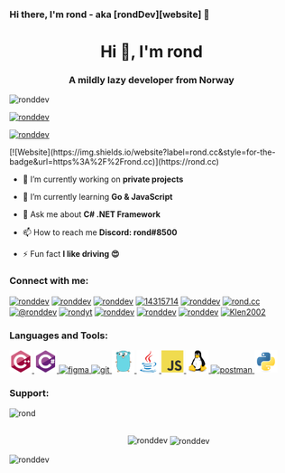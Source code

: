 ### Hi there, I'm rond - aka [rondDev][website] 👋



<h1 align="center">Hi 👋, I'm rond</h1>
<h3 align="center">A mildly lazy developer from Norway</h3>

<p align="left"> <img src="https://komarev.com/ghpvc/?username=ronddev&label=Profile%20views&color=0e75b6&style=flat" alt="ronddev" /> </p>

<p align="left"> <a href="https://github.com/ryo-ma/github-profile-trophy"><img src="https://github-profile-trophy.vercel.app/?username=ronddev" alt="ronddev" /></a> </p>

<p align="left"> <a href="https://twitter.com/ronddev" target="blank"><img src="https://img.shields.io/twitter/follow/ronddev?logo=twitter&style=for-the-badge" alt="ronddev" /></a> </p>
[![Website](https://img.shields.io/website?label=rond.cc&style=for-the-badge&url=https%3A%2F%2Frond.cc)](https://rond.cc)


- 🔭 I’m currently working on **private projects**

- 🌱 I’m currently learning **Go & JavaScript**

- 💬 Ask me about **C# .NET Framework**

- 📫 How to reach me **Discord: rond#8500**

- ⚡ Fun fact **I like driving 😍**

<h3 align="left">Connect with me:</h3>
<p align="left">
<a href="https://codepen.io/ronddev" target="blank"><img align="center" src="https://raw.githubusercontent.com/rahuldkjain/github-profile-readme-generator/master/src/images/icons/Social/codepen.svg" alt="ronddev" height="30" width="40" /></a>
<a href="https://dev.to/ronddev" target="blank"><img align="center" src="https://cdn.jsdelivr.net/npm/simple-icons@3.0.1/icons/dev-dot-to.svg" alt="ronddev" height="30" width="40" /></a>
<a href="https://twitter.com/ronddev" target="blank"><img align="center" src="https://raw.githubusercontent.com/rahuldkjain/github-profile-readme-generator/master/src/images/icons/Social/twitter.svg" alt="ronddev" height="30" width="40" /></a>
<a href="https://stackoverflow.com/users/14315714" target="blank"><img align="center" src="https://raw.githubusercontent.com/rahuldkjain/github-profile-readme-generator/master/src/images/icons/Social/stack-overflow.svg" alt="14315714" height="30" width="40" /></a>
<a href="https://codesandbox.com/ronddev" target="blank"><img align="center" src="https://cdn.jsdelivr.net/npm/simple-icons@3.0.1/icons/codesandbox.svg" alt="ronddev" height="30" width="40" /></a>
<a href="https://instagram.com/rond.cc" target="blank"><img align="center" src="https://raw.githubusercontent.com/rahuldkjain/github-profile-readme-generator/master/src/images/icons/Social/instagram.svg" alt="rond.cc" height="30" width="40" /></a>
<a href="https://medium.com/@ronddev" target="blank"><img align="center" src="https://raw.githubusercontent.com/rahuldkjain/github-profile-readme-generator/master/src/images/icons/Social/medium.svg" alt="@ronddev" height="30" width="40" /></a>
<a href="https://www.youtube.com/c/rondyt" target="blank"><img align="center" src="https://raw.githubusercontent.com/rahuldkjain/github-profile-readme-generator/master/src/images/icons/Social/youtube.svg" alt="rondyt" height="30" width="40" /></a>
<a href="https://www.codechef.com/users/ronddev" target="blank"><img align="center" src="https://cdn.jsdelivr.net/npm/simple-icons@3.1.0/icons/codechef.svg" alt="ronddev" height="30" width="40" /></a>
<a href="https://www.hackerrank.com/ronddev" target="blank"><img align="center" src="https://raw.githubusercontent.com/rahuldkjain/github-profile-readme-generator/master/src/images/icons/Social/hackerrank.svg" alt="ronddev" height="30" width="40" /></a>
<a href="https://www.leetcode.com/ronddev" target="blank"><img align="center" src="https://raw.githubusercontent.com/rahuldkjain/github-profile-readme-generator/master/src/images/icons/Social/leet-code.svg" alt="ronddev" height="30" width="40" /></a>
<a href="https://discord.gg/Klen2002" target="blank"><img align="center" src="https://raw.githubusercontent.com/rahuldkjain/github-profile-readme-generator/master/src/images/icons/Social/discord.svg" alt="Klen2002" height="30" width="40" /></a>
</p>

<h3 align="left">Languages and Tools:</h3>
<p align="left"> <a href="https://www.w3schools.com/cpp/" target="_blank"> <img src="https://raw.githubusercontent.com/devicons/devicon/master/icons/cplusplus/cplusplus-original.svg" alt="cplusplus" width="40" height="40"/> </a> <a href="https://www.w3schools.com/cs/" target="_blank"> <img src="https://raw.githubusercontent.com/devicons/devicon/master/icons/csharp/csharp-original.svg" alt="csharp" width="40" height="40"/> </a> <a href="https://www.figma.com/" target="_blank"> <img src="https://www.vectorlogo.zone/logos/figma/figma-icon.svg" alt="figma" width="40" height="40"/> </a> <a href="https://git-scm.com/" target="_blank"> <img src="https://www.vectorlogo.zone/logos/git-scm/git-scm-icon.svg" alt="git" width="40" height="40"/> </a> <a href="https://golang.org" target="_blank"> <img src="https://raw.githubusercontent.com/devicons/devicon/master/icons/go/go-original.svg" alt="go" width="40" height="40"/> </a> <a href="https://www.java.com" target="_blank"> <img src="https://raw.githubusercontent.com/devicons/devicon/master/icons/java/java-original.svg" alt="java" width="40" height="40"/> </a> <a href="https://developer.mozilla.org/en-US/docs/Web/JavaScript" target="_blank"> <img src="https://raw.githubusercontent.com/devicons/devicon/master/icons/javascript/javascript-original.svg" alt="javascript" width="40" height="40"/> </a> <a href="https://www.linux.org/" target="_blank"> <img src="https://raw.githubusercontent.com/devicons/devicon/master/icons/linux/linux-original.svg" alt="linux" width="40" height="40"/> </a> <a href="https://postman.com" target="_blank"> <img src="https://www.vectorlogo.zone/logos/getpostman/getpostman-icon.svg" alt="postman" width="40" height="40"/> </a> <a href="https://www.python.org" target="_blank"> <img src="https://raw.githubusercontent.com/devicons/devicon/master/icons/python/python-original.svg" alt="python" width="40" height="40"/> </a> </p>

<h3 align="left">Support:</h3>
<p><a href="https://www.buymeacoffee.com/rond"> <img align="left" src="https://cdn.buymeacoffee.com/buttons/v2/default-yellow.png" height="50" width="210" alt="rond" /></a></p><br><br>

<p><img align="left" src="https://github-readme-stats.vercel.app/api/top-langs?username=ronddev&show_icons=true&locale=en&layout=compact" alt="ronddev" /></p>

<p>&nbsp;<img align="center" src="https://github-readme-stats.vercel.app/api?username=ronddev&show_icons=true&locale=en" alt="ronddev" /></p>

<p><img align="center" src="https://github-readme-streak-stats.herokuapp.com/?user=ronddev&" alt="ronddev" /></p>
